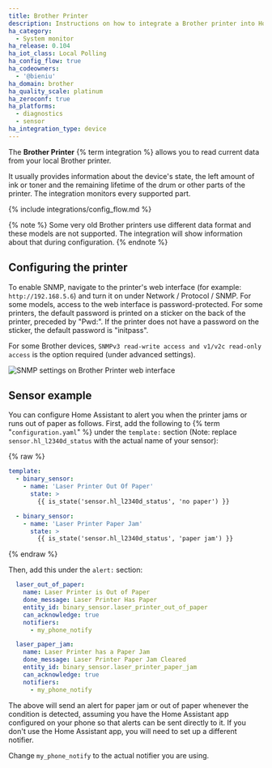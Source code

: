 ```yaml
---
title: Brother Printer
description: Instructions on how to integrate a Brother printer into Home Assistant.
ha_category:
  - System monitor
ha_release: 0.104
ha_iot_class: Local Polling
ha_config_flow: true
ha_codeowners:
  - '@bieniu'
ha_domain: brother
ha_quality_scale: platinum
ha_zeroconf: true
ha_platforms:
  - diagnostics
  - sensor
ha_integration_type: device
---
```


The **Brother Printer** {% term integration %} allows you to read current data from your local Brother printer.

It usually provides information about the device's state, the left amount of ink or toner and the remaining lifetime of the drum or other parts of the printer.
The integration monitors every supported part.

{% include integrations/config_flow.md %}

{% note %}
Some very old Brother printers use different data format and these models are not supported. The integration will show information about that during configuration.
{% endnote %}

## Configuring the printer

To enable SNMP, navigate to the printer's web interface (for example: `http://192.168.5.6`) and turn it on under Network / Protocol / SNMP. For some models, access to the web interface is password-protected. For some printers, the default password is printed on a sticker on the back of the printer, preceded by "Pwd:". If the printer does not have a password on the sticker, the default password is "initpass".

For some Brother devices, `SNMPv3 read-write access and v1/v2c read-only access` is the option required (under advanced settings).

![SNMP settings on Brother Printer web interface](/images/integrations/brother/brother-printer-webui.png)

## Sensor example

You can configure Home Assistant to alert you when the printer jams or runs out of paper as follows.  First, add the following to {% term "`configuration.yaml`" %} under the `template:` section (Note: replace `sensor.hl_l2340d_status` with the actual name of your sensor):

{% raw %}

```yaml
template:
  - binary_sensor:
    - name: 'Laser Printer Out Of Paper'
      state: >
        {{ is_state('sensor.hl_l2340d_status', 'no paper') }}

  - binary_sensor:
    - name: 'Laser Printer Paper Jam'
      state: >
        {{ is_state('sensor.hl_l2340d_status', 'paper jam') }}
```

{% endraw %}

Then, add this under the `alert:` section:

```yaml
  laser_out_of_paper:
    name: Laser Printer is Out of Paper
    done_message: Laser Printer Has Paper
    entity_id: binary_sensor.laser_printer_out_of_paper
    can_acknowledge: true
    notifiers:
      - my_phone_notify

  laser_paper_jam:
    name: Laser Printer has a Paper Jam
    done_message: Laser Printer Paper Jam Cleared
    entity_id: binary_sensor.laser_printer_paper_jam
    can_acknowledge: true
    notifiers:
      - my_phone_notify
```

The above will send an alert for paper jam or out of paper whenever the condition is detected, assuming you have the Home Assistant app configured on your phone so that alerts can be sent directly to it. If you don't use the Home Assistant app, you will need to set up a different notifier.

Change `my_phone_notify` to the actual notifier you are using.

